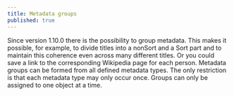 ```yaml
---
title: Metadata groups
published: true
---
```


Since version 1.10.0 there is the possibility to group metadata. This makes it possible, for example, to divide titles into a nonSort and a Sort part and to maintain this coherence even across many different titles. Or you could save a link to the corresponding Wikipedia page for each person. Metadata groups can be formed from all defined metadata types. The only restriction is that each metadata type may only occur once. Groups can only be assigned to one object at a time.

